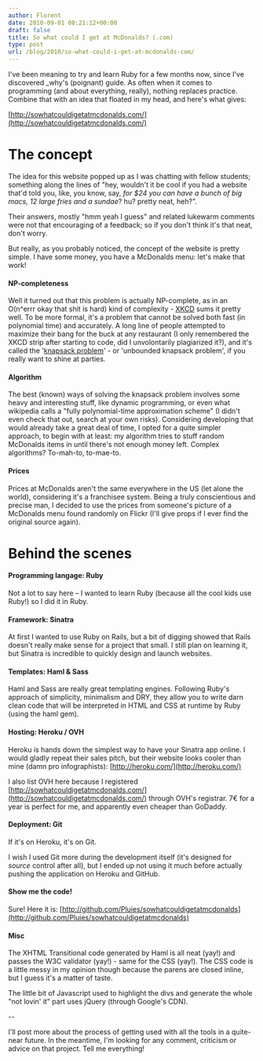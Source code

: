 ```yaml
---
author: Florent
date: 2010-09-01 08:21:12+00:00
draft: false
title: So what could I get at McDonalds? (.com)
type: post
url: /blog/2010/so-what-could-i-get-at-mcdonalds-com/
---
```


I've been meaning to try and learn Ruby for a few months now, since I've discovered _why's (poignant) guide. As often when it comes to programming (and about everything, really), nothing replaces practice. Combine that with an idea that floated in my head, and here's what gives:

[http://sowhatcouldigetatmcdonalds.com/](http://sowhatcouldigetatmcdonalds.com/)


# The concept


The idea for this website popped up as I was chatting with fellow students; something along the lines of "hey, wouldn't it be cool if you had a website that'd told you, like, you know, say, _for $24 you can have a bunch of big macs, 12 large fries and a sundae_? hu? pretty neat, heh?".

Their answers, mostly "hmm yeah I guess" and related lukewarm comments were not that encouraging of a feedback; so if you don't think it's that neat, don't worry.

But really, as you probably noticed, the concept of the website is pretty simple. I have some money, you have a McDonalds menu: let's make that work!


#### NP-completeness


Well it turned out that this problem is actually NP-complete, as in an O(n^errr okay that shit is hard) kind of complexity - [XKCD](http://xkcd.com/287/) sums it pretty well. To be more formal, it's a problem that cannot be solved both fast (in polynomial time) and accurately. A long line of people attempted to maximize their bang for the buck at any restaurant (I only remembered the XKCD strip after starting to code, did I unvolontarily plagiarized it?), and it's called the '[knapsack problem](http://en.wikipedia.org/wiki/Knapsack_problem)' - or 'unbounded knapsack problem', if you really want to shine at parties.


#### Algorithm


The best (known) ways of solving the knapsack problem involves some heavy and interesting stuff, like dynamic programming, or even what wikipedia calls a "fully polynomial-time approximation scheme" (I didn't even check that out, search at your own risks). Considering developing that would already take a great deal of time, I opted for a quite simpler approach, to begin with at least: my algorithm tries to stuff random McDonalds items in until there's not enough money left. Complex algorithms? To-mah-to, to-mae-to.


#### Prices


Prices at McDonalds aren't the same everywhere in the US (let alone the world), considering it's a franchisee system. Being a truly conscientious and precise man, I decided to use the prices from someone's picture of a McDonalds menu found randomly on Flickr (I'll give props if I ever find the original source again).


# Behind the scenes




#### Programming langage: Ruby


Not a lot to say here – I wanted to learn Ruby (because all the cool kids use Ruby!) so I did it in Ruby.


#### Framework: Sinatra


At first I wanted to use Ruby on Rails, but a bit of digging showed that Rails doesn't really make sense for a project that small. I still plan on learning it, but Sinatra is incredible to quickly design and launch websites.


#### Templates: Haml & Sass


Haml and Sass are really great templating engines. Following Ruby's approach of simplicity, minimalism and DRY, they allow you to write darn clean code that will be interpreted in HTML and CSS at runtime by Ruby (using the haml gem).


#### Hosting: Heroku / OVH


Heroku is hands down the simplest way to have your Sinatra app online. I would gladly repeat their sales pitch, but their website looks cooler than mine (damn pro infographists): [http://heroku.com/](http://heroku.com/)

I also list OVH here because I registered [http://sowhatcouldigetatmcdonalds.com/](http://sowhatcouldigetatmcdonalds.com/) through OVH's registrar. 7€ for a year is perfect for me, and apparently even cheaper than GoDaddy.


#### Deployment: Git


If it's on Heroku, it's on Git.

I wish I used Git more during the development itself (it's designed for _source_ control after all), but I ended up not using it much before actually pushing the application on Heroku and GitHub.


#### Show me the code!


Sure! Here it is: [http://github.com/Pluies/sowhatcouldigetatmcdonalds](http://github.com/Pluies/sowhatcouldigetatmcdonalds)


#### Misc


The XHTML Transitional code generated by Haml is all neat (yay!) and passes the W3C validator (yay!) - same for the CSS (yay!). The CSS code is a little messy in my opinion though because the parens are closed inline, but I guess it's a matter of taste.

The little bit of Javascript used to highlight the divs and generate the whole "not lovin' it" part uses jQuery (through Google's CDN).

--

I'll post more about the process of getting used with all the tools in a quite-near future. In the meantime, I'm looking for any comment, criticism or advice on that project. Tell me everything!
